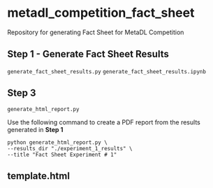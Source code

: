 # metadl_competition_fact_sheet
Repository for generating Fact Sheet for MetaDL Competition

## Step 1 - Generate Fact Sheet Results

`generate_fact_sheet_results.py` `generate_fact_sheet_results.ipynb`


## Step 3
`generate_html_report.py`

Use the following command to create a PDF report from the results generated in **Step 1**

```
python generate_html_report.py \
--results_dir "./experiment_1_results" \
--title "Fact Sheet Experiment # 1"
```

## template.html
